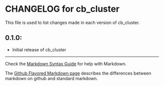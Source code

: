 # CHANGELOG for cb_cluster

This file is used to list changes made in each version of cb_cluster.

## 0.1.0:

* Initial release of cb_cluster

- - -
Check the [Markdown Syntax Guide](http://daringfireball.net/projects/markdown/syntax) for help with Markdown.

The [Github Flavored Markdown page](http://github.github.com/github-flavored-markdown/) describes the differences between markdown on github and standard markdown.
